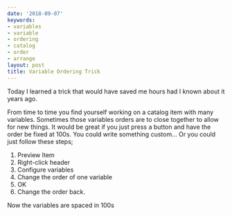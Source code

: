 ```yaml
---
date: '2018-09-07'
keywords:
- variables
- variable
- ordering
- catalog
- order
- arrange
layout: post
title: Variable Ordering Trick
---
```


Today I learned a trick that would have saved me hours had I known about
it years ago.

From time to time you find yourself working on a catalog item with many
variables. Sometimes those variables orders are to close together to
allow for new things. It would be great if you just press a button and
have the order be fixed at 100s. You could write something custom... Or
you could just follow these steps;

1.  Preview Item
2.  Right-click header
3.  Configure variables
4.  Change the order of one variable
5.  OK
6.  Change the order back.

Now the variables are spaced in 100s
